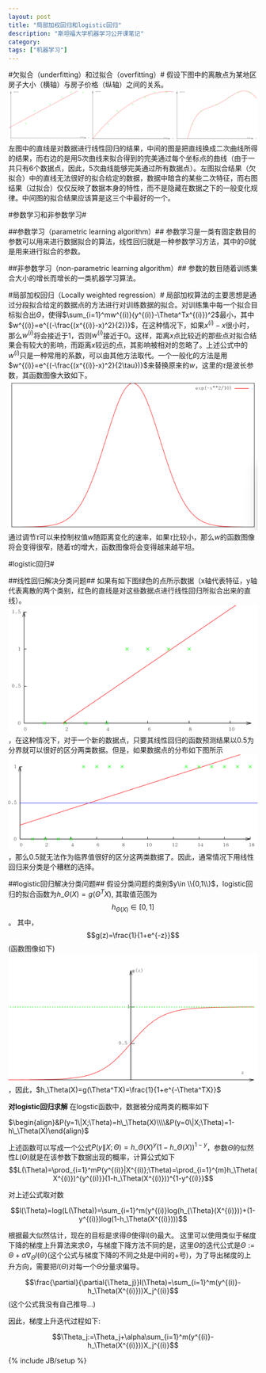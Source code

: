 ```yaml
---
layout: post
title: "局部加权回归和logistic回归"
description: "斯坦福大学机器学习公开课笔记"
category:
tags: ["机器学习"]
---
```


#欠拟合（underfitting）和过拟合（overfitting）#
假设下图中的离散点为某地区房子大小（横轴）与房子价格（纵轴）之间的关系。
![拟合][1]
左图中的直线是对数据进行线性回归的结果，中间的图是把直线换成二次曲线所得的结果，而右边的是用5次曲线来拟合得到的完美通过每个坐标点的曲线（由于一共只有6个数据点，因此，5次曲线能够完美通过所有数据点）。左图拟合结果（欠拟合）中的直线无法很好的拟合给定的数据，数据中暗含的某些二次特征，而右图结果（过拟合）仅仅反映了数据本身的特性，而不是隐藏在数据之下的一般变化规律。中间图的拟合结果应该算是这三个中最好的一个。

#参数学习和非参数学习#

##参数学习（parametric learning algorithm）##
参数学习是一类有固定数目的参数可以用来进行数据拟合的算法，线性回归就是一种参数学习方法，其中的$\Theta$就是用来进行拟合的参数。

##非参数学习（non-parametric learning algorithm）##
参数的数目随着训练集合大小的增长而增长的一类机器学习算法。

#局部加权回归（Locally weighted regression）#
局部加权算法的主要思想是通过分段拟合给定的数据点的方法进行对训练数据的拟合。对训练集中每一个拟合目标拟合出$\Theta$，使得$\sum_{i=1}^mw^{(i)}(y^{(i)}-\Theta^Tx^{(i)})^2$最小，其中$w^{(i)}=e^{(-\frac{(x^{(i)}-x)^2}{2})}$，在这种情况下，如果$x^{(i)}-x$很小时，那么$w^{(i)}$将会接近于$1$，否则$w^{(i)}$接近于$0$。这样，距离$x$点比较近的那些点对拟合结果会有较大的影响，而距离$x$较远的点，其影响被相对的忽略了。上述公式中的$w^{(i)}$只是一种常用的系数，可以由其他方法取代。一个一般化的方法是用$w^{(i)}=e^{(-\frac{(x^{(i)}-x)^2}{2\tau})}$来替换原来的$w$，这里的$\tau$是波长参数，其函数图像大致如下。![w函数图像][2] 通过调节$\tau$可以来控制权值$w$随距离变化的速率，如果$\tau$比较小，那么$w$的函数图像将会变得很窄，随着$\tau$的增大，函数图像将会变得越来越平坦。

#logistic回归#

##线性回归解决分类问题##
如果有如下图绿色的点所示数据（x轴代表特征，y轴代表离散的两个类别，红色的直线是对这些数据点进行线性回归所拟合出来的直线）。![直线拟合][3]，在这种情况下，对于一个新的数据点，只要其线性回归的函数预测结果以0.5为分界就可以很好的区分两类数据。但是，如果数据点的分布如下图所示![错误的拟合][4]，那么0.5就无法作为临界值很好的区分这两类数据了。因此，通常情况下用线性回归来分类是个糟糕的选择。

##logistic回归解决分类问题##
假设分类问题的类别$y\in \\{0,1\\}$，logistic回归的拟合函数为$h\_\Theta(X)=g(\Theta^TX)$,
其取值范围为$$h_{\Theta(X)} \in [0,1]$$。
其中，$$g(z)=\frac{1}{1+e^{-z}}$$(函数图像如下)![logstic回归函数图像][5]，因此，$h_\Theta(X)=g(\Theta^TX)=\frac{1}{1+e^{-\Theta^TX}}$

**对logistic回归求解**
在logstic函数中，数据被分成两类的概率如下

$\begin{align}&P(y=1\|X;\Theta)=h\_\Theta(X)\\\\&P(y=0\|X;\Theta)=1-h\_\Theta(X)\end{align}$

上述函数可以写成一个公式$P(y\|X;\Theta)=h\_\Theta(X)^y(1-h\_\Theta(X))^{1-y}$，参数$\Theta$的似然性$L(\Theta)$就是在该参数下数据出现的概率，计算公式如下
$$L(\Theta)=\prod_{i=1}^mP(y^{(i)}|X^{(i)};\Theta)=\prod_{i=1}^{m}h_\Theta(X^{(i)})^{y^{(i)}}(1-h_\Theta(X^{(i)}))^{1-y^{(i)}}$$

对上述公式取对数

$$l(\Theta)=log(L(\Theta))=\sum_{i=1}^m(y^{(i)}log(h_{\Theta}(X^{(i)}))+(1-y^{(i)})log(1-h_\Theta(X^{(i)})))$$

根据最大似然估计，现在的目标是求得$\Theta$使得$l(\Theta)$最大。
这里可以使用类似于梯度下降的梯度上升算法来求$\Theta$，与梯度下降方法不同的是，这里$\Theta$的迭代公式是$\Theta:=\Theta+\alpha\nabla_\Theta{l(\Theta)}$(这个公式与梯度下降的不同之处是中间的+号)，为了导出梯度的上升方向，需要把$l(\Theta)$对每一个$\Theta$分量求偏导。

$$\frac{\partial}{\partial{\Theta_j}}l(\Theta)=\sum_{i=1}^m(y^{(i)}-h_\Theta(X^{(i)}))X_j^{(i)}$$(这个公式我没有自己推导...)

因此，梯度上升迭代过程如下:

$$\Theta_j:=\Theta_j+\alpha\sum_{i=1}^m(y^{(i)}-h_\Theta(X^{(i)}))X_j^{(i)}$$


  [1]: /resource/2014-06-05-machinelearning/curvefit.png
  [2]: /resource/2014-06-05-machinelearning/exp.png
  [3]: /resource/2014-06-05-machinelearning/linefit.png
  [4]: /resource/2014-06-05-machinelearning/wrongfit.png
  [5]: /resource/2014-06-05-machinelearning/logsticfunction.png

{% include JB/setup %}
